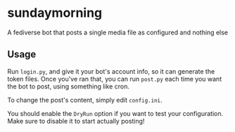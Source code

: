 # sundaymorning
A fediverse bot that posts a single media file as configured and nothing else

## Usage
Run ```login.py```, and give it your bot's account info, so it can generate the token files. Once you've ran that, you can run ```post.py``` each time you want the bot to post, using something like cron.

To change the post's content, simply edit ```config.ini```.

You should enable the ```DryRun``` option if you want to test your configuration. Make sure to disable it to start actually posting!